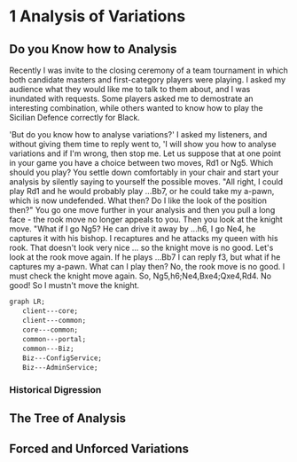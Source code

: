 # 1 Analysis of Variations
## Do you Know how to Analysis
Recently I was invite to the closing ceremony of a team tournament in which both candidate masters and first-category players were playing. I asked my audience what they would like me to talk to them about, and I was inundated with requests. Some players asked me to demostrate an interesting combination, while others wanted to know how to play the Sicilian Defence correctly for Black.

'But do you know how to analyse variations?' I asked my listeners, and without giving them time to reply went to, 'I will show you how to analyse variations and if I'm wrong, then stop me. Let us suppose that at one point in your game you have a choice between two moves, Rd1 or Ng5. Which should you play? You settle down comfortably in your chair and start your analysis by silently saying to yourself the possible moves. "All right, I could play Rd1 and he would probably play ...Bb7, or he could take my a-pawn, which is now undefended. What then? Do I like the look of the position then?" You go one move further in your analysis and then you pull a long face - the rook move no longer appeals to you. Then you look at the knight move. "What if I go Ng5? He can drive it away by ...h6, I go Ne4, he captures it with his bishop. I recaptures and he attacks my queen with his rook. That doesn't look very nice ... so the knight move is no good. Let's look at the rook move again. If he plays ...Bb7 I can reply f3, but what if he captures my a-pawn. What can I play then? No, the rook move is no good. I must check the knight move again. So, Ng5,h6;Ne4,Bxe4;Qxe4,Rd4. No good! So I mustn't move the knight. 

```mermaid
graph LR;
　　client---core;
　　client---common;
　　core---common;
　　common---portal;
　　common---Biz;
　　Biz---ConfigService;
　　Biz---AdminService;
```

### Historical Digression
## The Tree of Analysis
## Forced and Unforced Variations
<!--stackedit_data:
eyJoaXN0b3J5IjpbODI0OTk2MTg2XX0=
-->